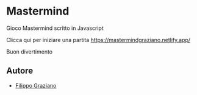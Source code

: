 # Mastermind
Gioco Mastermind scritto in Javascript

Clicca qui per iniziare una partita
https://mastermindgraziano.netlify.app/

Buon divertimento


## Autore

- [Filippo Graziano](https://github.com/Grax03)
